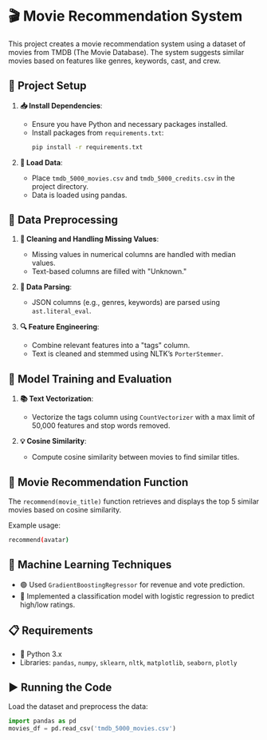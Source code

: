 # 🎬 Movie Recommendation System

This project creates a movie recommendation system using a dataset of movies from TMDB (The Movie Database). The system suggests similar movies based on features like genres, keywords, cast, and crew.

## 🚀 Project Setup

1. **📥 Install Dependencies**:
   - Ensure you have Python and necessary packages installed.
   - Install packages from `requirements.txt`:
     ```bash
     pip install -r requirements.txt
     ```

2. **📂 Load Data**:
   - Place `tmdb_5000_movies.csv` and `tmdb_5000_credits.csv` in the project directory.
   - Data is loaded using pandas.

## 🔧 Data Preprocessing

1. **🧹 Cleaning and Handling Missing Values**:
   - Missing values in numerical columns are handled with median values.
   - Text-based columns are filled with "Unknown."

2. **📜 Data Parsing**:
   - JSON columns (e.g., genres, keywords) are parsed using `ast.literal_eval`.

3. **🔍 Feature Engineering**:
   - Combine relevant features into a "tags" column.
   - Text is cleaned and stemmed using NLTK’s `PorterStemmer`.

## 🧠 Model Training and Evaluation

1. **📚 Text Vectorization**:
   - Vectorize the tags column using `CountVectorizer` with a max limit of 50,000 features and stop words removed.

2. **💡 Cosine Similarity**:
   - Compute cosine similarity between movies to find similar titles.

## 🎥 Movie Recommendation Function

The `recommend(movie_title)` function retrieves and displays the top 5 similar movies based on cosine similarity.

Example usage:
```bash
recommend(avatar)
 ```

## 🧪 Machine Learning Techniques

- 🟢 Used `GradientBoostingRegressor` for revenue and vote prediction.
- 🔵 Implemented a classification model with logistic regression to predict high/low ratings.

## 📋 Requirements

- 🐍 Python 3.x
- Libraries: `pandas`, `numpy`, `sklearn`, `nltk`, `matplotlib`, `seaborn`, `plotly`

## ▶️ Running the Code

Load the dataset and preprocess the data:

```python
import pandas as pd
movies_df = pd.read_csv('tmdb_5000_movies.csv')
